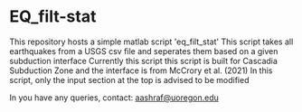 # EQ_filt-stat

This repository hosts a simple matlab script 'eq_filt_stat'
This script takes all earthquakes from a USGS csv file and seperates them based on a given subduction interface
Currently this script this script is built for Cascadia Subduction Zone and the interface is from McCrory et al. (2021)
In this script, only the input section at the top is advised to be modified

In you have any queries, contact: aashraf@uoregon.edu
